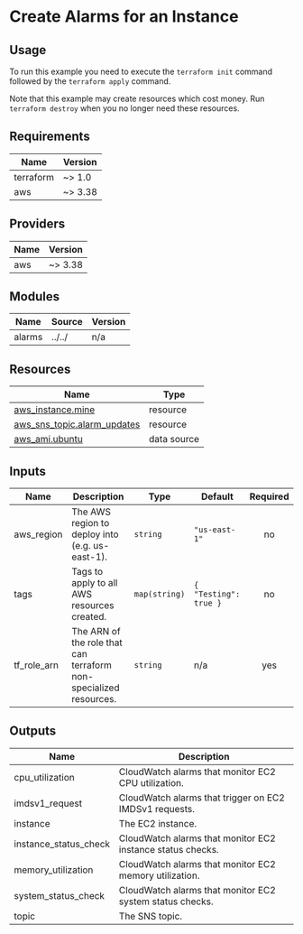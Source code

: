 # Create Alarms for an Instance #

## Usage ##

To run this example you need to execute the `terraform init` command
followed by the `terraform apply` command.

Note that this example may create resources which cost money. Run
`terraform destroy` when you no longer need these resources.

## Requirements ##

| Name | Version |
|------|---------|
| terraform | ~> 1.0 |
| aws | ~> 3.38 |

## Providers ##

| Name | Version |
|------|---------|
| aws | ~> 3.38 |

## Modules ##

| Name | Source | Version |
|------|--------|---------|
| alarms | ../../ | n/a |

## Resources ##

| Name | Type |
|------|------|
| [aws_instance.mine](https://registry.terraform.io/providers/hashicorp/aws/latest/docs/resources/instance) | resource |
| [aws_sns_topic.alarm_updates](https://registry.terraform.io/providers/hashicorp/aws/latest/docs/resources/sns_topic) | resource |
| [aws_ami.ubuntu](https://registry.terraform.io/providers/hashicorp/aws/latest/docs/data-sources/ami) | data source |

## Inputs ##

| Name | Description | Type | Default | Required |
|------|-------------|------|---------|:--------:|
| aws\_region | The AWS region to deploy into (e.g. us-east-1). | `string` | `"us-east-1"` | no |
| tags | Tags to apply to all AWS resources created. | `map(string)` | ```{ "Testing": true }``` | no |
| tf\_role\_arn | The ARN of the role that can terraform non-specialized resources. | `string` | n/a | yes |

## Outputs ##

| Name | Description |
|------|-------------|
| cpu\_utilization | CloudWatch alarms that monitor EC2 CPU utilization. |
| imdsv1_request | CloudWatch alarms that trigger on EC2 IMDSv1 requests. |
| instance | The EC2 instance. |
| instance\_status\_check | CloudWatch alarms that monitor EC2 instance status checks. |
| memory\_utilization | CloudWatch alarms that monitor EC2 memory utilization. |
| system\_status\_check | CloudWatch alarms that monitor EC2 system status checks. |
| topic | The SNS topic. |
